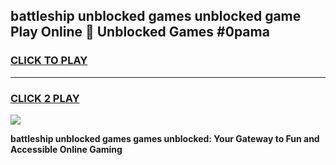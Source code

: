 
## battleship unblocked games unblocked game Play Online 👋 Unblocked Games #0pama
<h3>
<a href="https://premium.freeplayer.one?title=battleship_unblocked_games&ref=21F">CLICK TO PLAY</a></h3>
<hr>

<h3>
<a href="https://premium.freeplayer.one?title=battleship_unblocked_games&ref=21F">CLICK 2 PLAY</a>
  
</h3>

<a href="https://premium.freeplayer.one?title=battleship_unblocked_games&ref=21F/"><img src="https://clearcache.store/games.png"></a>


**battleship unblocked games games unblocked: Your Gateway to Fun and Accessible Online Gaming**
